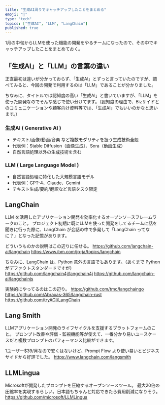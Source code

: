 ```yaml
---
title: "生成AI周りでキャッチアップしたことをまとめる"
emoji: "🎉"
type: "tech"
topics: ["生成AI", "LLM", "LangChain"]
published: true
---
```

1月の中旬からLLMを使った機能の開発をやるチームになったので、その中でキャッチアップしたことをまとめておく。

## 「生成AI」と「LLM」の言葉の違い
正直最初は違いが分かっておらず、「生成AI」とずっと言っていたのですが、調べてみると、今回の開発で利用するのは「LLM」であることが分かりました。

ちなみに、タイトルでは認知度の高い「生成AI」と書いていますが、「LLM」を使った開発なのでそんな感じで使い分けてます。（認知度の理由で、Bizサイドとのコミュニケーションや顧客向け資料等では、「生成AI」でもいいのかなと思います。）

### 生成AI ( Generative AI )
- テキスト/画像/動画/音楽 など複数モダリティを扱う生成技術全般
- 代表例：Stable Diffusion（画像生成）、Sora（動画生成）
- 自然言語処理以外の生成技術を含む

### LLM ( Large Language Model )
- 自然言語処理に特化した大規模言語モデル
- 代表例：GPT-4、Claude、Gemini
- テキスト生成/要約/翻訳など言語タスク限定

## LangChain
LLM を活用したアプリケーション開発を効率化するオープンソースフレームワークのこと。
プロジェクト初期に既にLLMを使った開発をしてるチームに話を聞きに行った際に、LangChain が会話の中で多発して「LangChain ってなに？」となった記憶があります。

どういうものかの説明はこの辺りに任せる。
https://github.com/langchain-ai/langchain
https://www.ibm.com/jp-ja/topics/langchain

ちなみに、LangChain は、Python 意外の言語でもあります。（あくまで Python がデファクトスタンダードですが）
https://github.com/langchain4j/langchain4j
https://github.com/langchain-ai/langchainjs

実験的にやってるのはこの辺り。
https://github.com/tmc/langchaingo
https://github.com/Abraxas-365/langchain-rust
https://github.com/tryAGI/LangChain

## Lang Smith
LLMアプリケーション開発のライフサイクルを支援するプラットフォームのこと。
プロンプト改善や評価・監視機能等が使えて、一番分かり易いユースケースだと複数プロンプトのパフォーマンス比較ができます。

1ユーザー$39/月なので安くはないけど、Prompt Flow より使い易いとビジネスサイドから好評でした。
https://www.langchain.com/langsmith

## LLMLingua
Microsoftが開発したプロンプトを圧縮するオープンソースツール。
最大20倍の圧縮率を実現するらしい。日本語もちゃんと対応できたら費用削減になりそう。
https://github.com/microsoft/LLMLingua